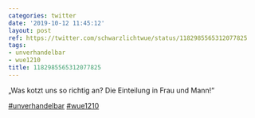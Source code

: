 ```yaml
---
categories: twitter
date: '2019-10-12 11:45:12'
layout: post
ref: https://twitter.com/schwarzlichtwue/status/1182985565312077825
tags:
- unverhandelbar
- wue1210
title: 1182985565312077825
---
```

„Was kotzt uns so richtig an? Die Einteilung in Frau und Mann!“

[#unverhandelbar](/t/unverhandelbar) [#wue1210](/t/wue1210) 